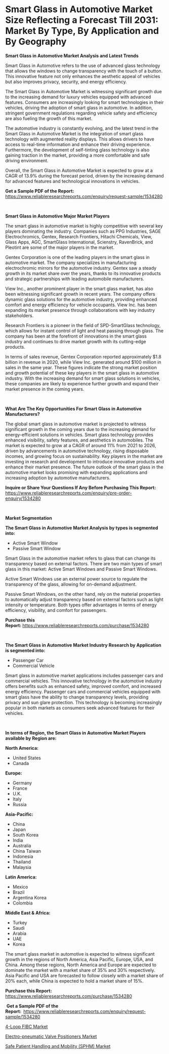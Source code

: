 <p><h1>Smart Glass in Automotive Market Size Reflecting a Forecast Till 2031: Market By Type, By Application and By Geography</h1></p><p><strong>Smart Glass in Automotive Market Analysis and Latest Trends</strong></p>
<p><p>Smart Glass in Automotive refers to the use of advanced glass technology that allows the windows to change transparency with the touch of a button. This innovative feature not only enhances the aesthetic appeal of vehicles but also improves privacy, security, and energy efficiency.</p><p>The Smart Glass in Automotive Market is witnessing significant growth due to the increasing demand for luxury vehicles equipped with advanced features. Consumers are increasingly looking for smart technologies in their vehicles, driving the adoption of smart glass in automotive. In addition, stringent government regulations regarding vehicle safety and efficiency are also fueling the growth of this market.</p><p>The automotive industry is constantly evolving, and the latest trend in the Smart Glass in Automotive Market is the integration of smart glass technology with augmented reality displays. This allows drivers to have access to real-time information and enhance their driving experience. Furthermore, the development of self-tinting glass technology is also gaining traction in the market, providing a more comfortable and safe driving environment.</p><p>Overall, the Smart Glass in Automotive Market is expected to grow at a CAGR of 13.9% during the forecast period, driven by the increasing demand for advanced features and technological innovations in vehicles.</p></p>
<p><strong>Get a Sample PDF of the Report:&nbsp;</strong> <a href="https://www.reliableresearchreports.com/enquiry/request-sample/1534280">https://www.reliableresearchreports.com/enquiry/request-sample/1534280</a></p>
<p>&nbsp;</p>
<p><strong>Smart Glass in Automotive Major Market Players</strong></p>
<p><p>The smart glass in automotive market is highly competitive with several key players dominating the industry. Companies such as PPG Industries, SAGE Electrochromics, Gentex, Research Frontiers, Hitachi Chemicals, View, Glass Apps, AGC, SmartGlass International, Scienstry, RavenBrick, and Pleotint are some of the major players in the market.</p><p>Gentex Corporation is one of the leading players in the smart glass in automotive market. The company specializes in manufacturing electrochromic mirrors for the automotive industry. Gentex saw a steady growth in its market share over the years, thanks to its innovative products and strategic partnerships with leading automobile manufacturers.</p><p>View Inc., another prominent player in the smart glass market, has also been witnessing significant growth in recent years. The company offers dynamic glass solutions for the automotive industry, providing enhanced comfort and energy efficiency for vehicle occupants. View Inc. has been expanding its market presence through collaborations with key industry stakeholders.</p><p>Research Frontiers is a pioneer in the field of SPD-SmartGlass technology, which allows for instant control of light and heat passing through glass. The company has been at the forefront of innovations in the smart glass industry and continues to drive market growth with its cutting-edge products.</p><p>In terms of sales revenue, Gentex Corporation reported approximately $1.8 billion in revenue in 2020, while View Inc. generated around $100 million in sales in the same year. These figures indicate the strong market position and growth potential of these key players in the smart glass in automotive industry. With the increasing demand for smart glass solutions in vehicles, these companies are likely to experience further growth and expand their market presence in the coming years.</p></p>
<p>&nbsp;</p>
<p><strong>What Are The Key Opportunities For Smart Glass in Automotive Manufacturers?</strong></p>
<p><p>The global smart glass in automotive market is projected to witness significant growth in the coming years due to the increasing demand for energy-efficient solutions in vehicles. Smart glass technology provides enhanced visibility, safety features, and aesthetics in automobiles. The market is expected to grow at a CAGR of around 11% from 2021 to 2026, driven by advancements in automotive technology, rising disposable incomes, and growing focus on sustainability. Key players in the market are investing in research and development to introduce innovative products and enhance their market presence. The future outlook of the smart glass in the automotive market looks promising with expanding applications and increasing adoption by automotive manufacturers.</p></p>
<p><strong>Inquire or Share Your Questions If Any Before Purchasing This Report:</strong> <a href="https://www.reliableresearchreports.com/enquiry/pre-order-enquiry/1534280">https://www.reliableresearchreports.com/enquiry/pre-order-enquiry/1534280</a></p>
<p>&nbsp;</p>
<p><strong>Market Segmentation</strong></p>
<p><strong>The Smart Glass in Automotive Market Analysis by types is segmented into:</strong></p>
<p><ul><li>Active Smart Window</li><li>Passive Smart Window</li></ul></p>
<p><p>Smart Glass in the automotive market refers to glass that can change its transparency based on external factors. There are two main types of smart glass in this market: Active Smart Windows and Passive Smart Windows. </p><p>Active Smart Windows use an external power source to regulate the transparency of the glass, allowing for on-demand adjustment. </p><p>Passive Smart Windows, on the other hand, rely on the material properties to automatically adjust transparency based on external factors such as light intensity or temperature. Both types offer advantages in terms of energy efficiency, visibility, and comfort for passengers.</p></p>
<p><strong>Purchase this Report:&nbsp;</strong><a href="https://www.reliableresearchreports.com/purchase/1534280">https://www.reliableresearchreports.com/purchase/1534280</a></p>
<p>&nbsp;</p>
<p><strong>The Smart Glass in Automotive Market Industry Research by Application is segmented into:</strong></p>
<p><ul><li>Passenger Car</li><li>Commercial Vehicle</li></ul></p>
<p><p>Smart glass in automotive market applications includes passenger cars and commercial vehicles. This innovative technology in the automotive industry offers benefits such as enhanced safety, improved comfort, and increased energy efficiency. Passenger cars and commercial vehicles equipped with smart glass have the ability to change transparency levels, providing privacy and sun glare protection. This technology is becoming increasingly popular in both markets as consumers seek advanced features for their vehicles.</p></p>
<p>&nbsp;</p>
<p><strong>In terms of Region, the Smart Glass in Automotive Market Players available by Region are:</strong></p>
<p>
    <p> <strong> North America: </strong>
        <ul>
            <li>United States</li>
            <li>Canada</li>
        </ul>
        </p> 
    <p> <strong> Europe: </strong>
        <ul>
            <li>Germany</li>
            <li>France</li>
            <li>U.K.</li>
            <li>Italy</li>
            <li>Russia</li>
        </ul>
        </p> 
    <p> <strong> Asia-Pacific: </strong>
        <ul>
            <li>China</li>
            <li>Japan</li>
            <li>South Korea</li>
            <li>India</li>
            <li>Australia</li>
            <li>China Taiwan</li>
            <li>Indonesia</li>
            <li>Thailand</li>
            <li>Malaysia</li>
        </ul>
        </p> 
    <p> <strong> Latin America: </strong>
        <ul>
            <li>Mexico</li>
            <li>Brazil</li>
            <li>Argentina Korea</li>
            <li>Colombia</li>
        </ul>
        </p> 
    <p> <strong> Middle East & Africa: </strong>
        <ul>
            <li>Turkey</li>
            <li>Saudi</li>
            <li>Arabia</li>
            <li>UAE</li>
            <li>Korea</li>
        </ul>
    </p>
    </p>
<p><p>The smart glass market in automotive is expected to witness significant growth in the regions of North America, Asia Pacific, Europe, USA, and China. Among these regions, North America and Europe are expected to dominate the market with a market share of 35% and 30% respectively. Asia Pacific and USA are forecasted to follow closely with a market share of 20% each, while China is expected to hold a market share of 15%.</p></p>
<p><strong>Purchase this Report: </strong><a href="https://www.reliableresearchreports.com/purchase/1534280">https://www.reliableresearchreports.com/purchase/1534280</a></p>
<p>&nbsp;<strong>Get a Sample PDF of the Report:&nbsp;&nbsp;</strong><a href="https://www.reliableresearchreports.com/enquiry/request-sample/1534280">https://www.reliableresearchreports.com/enquiry/request-sample/1534280</a></p>
<p><strong></strong></p>
<p><p><a href="https://view.publitas.com/reportprime-1/4-loop-fibc-market-size-share-trends-analysis-report-by-application-regional-outlook-competitive-strategies-and-segment-forecasts-2023-2030/">4-Loop FIBC Market</a></p><p><a href="https://view.publitas.com/reportprime-1/electro-pneumatic-valve-positioners-market-size-market-trends-and-growth-outlook-forecasted-for-period-from-2023-to-2030/">Electro-pneumatic Valve Positioners Market</a></p><p><a href="https://view.publitas.com/reportprime-1/safe-patient-handling-and-mobility-sphm-market-furnish-information-about-market-size-market-share-market-dynamics-and-projections-spanning-from-2023-to-2030/">Safe Patient Handling and Mobility (SPHM) Market</a></p></p>
